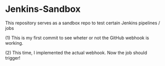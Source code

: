 # Jenkins-Sandbox

This repository serves as a sandbox repo to test certain Jenkins pipelines / jobs

(1) This is my first commit to see wheter or not the GitHub webhook is working.

(2) This time, I implemented the actual webhook. Now the job should trigger!

